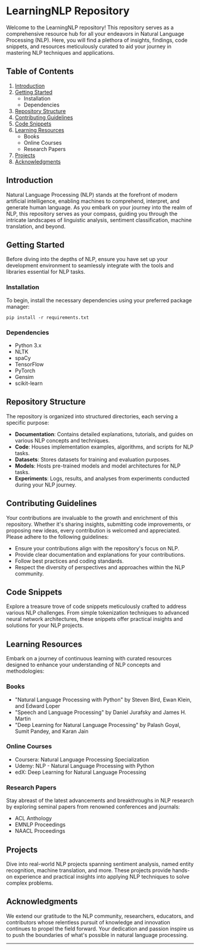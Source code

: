# LearningNLP Repository

Welcome to the LearningNLP repository! This repository serves as a comprehensive resource hub for all your endeavors in Natural Language Processing (NLP). Here, you will find a plethora of insights, findings, code snippets, and resources meticulously curated to aid your journey in mastering NLP techniques and applications.

## Table of Contents

1. [Introduction](#introduction)
2. [Getting Started](#getting-started)
    - Installation
    - Dependencies
3. [Repository Structure](#repository-structure)
4. [Contributing Guidelines](#contributing-guidelines)
5. [Code Snippets](#code-snippets)
6. [Learning Resources](#learning-resources)
    - Books
    - Online Courses
    - Research Papers
7. [Projects](#projects)
8. [Acknowledgments](#acknowledgments)

## Introduction

Natural Language Processing (NLP) stands at the forefront of modern artificial intelligence, enabling machines to comprehend, interpret, and generate human language. As you embark on your journey into the realm of NLP, this repository serves as your compass, guiding you through the intricate landscapes of linguistic analysis, sentiment classification, machine translation, and beyond.

## Getting Started

Before diving into the depths of NLP, ensure you have set up your development environment to seamlessly integrate with the tools and libraries essential for NLP tasks.

### Installation

To begin, install the necessary dependencies using your preferred package manager:

```
pip install -r requirements.txt
```

### Dependencies

- Python 3.x
- NLTK
- spaCy
- TensorFlow
- PyTorch
- Gensim
- scikit-learn

## Repository Structure

The repository is organized into structured directories, each serving a specific purpose:

- **Documentation**: Contains detailed explanations, tutorials, and guides on various NLP concepts and techniques.
- **Code**: Houses implementation examples, algorithms, and scripts for NLP tasks.
- **Datasets**: Stores datasets for training and evaluation purposes.
- **Models**: Hosts pre-trained models and model architectures for NLP tasks.
- **Experiments**: Logs, results, and analyses from experiments conducted during your NLP journey.

## Contributing Guidelines

Your contributions are invaluable to the growth and enrichment of this repository. Whether it's sharing insights, submitting code improvements, or proposing new ideas, every contribution is welcomed and appreciated. Please adhere to the following guidelines:

- Ensure your contributions align with the repository's focus on NLP.
- Provide clear documentation and explanations for your contributions.
- Follow best practices and coding standards.
- Respect the diversity of perspectives and approaches within the NLP community.

## Code Snippets

Explore a treasure trove of code snippets meticulously crafted to address various NLP challenges. From simple tokenization techniques to advanced neural network architectures, these snippets offer practical insights and solutions for your NLP projects.

## Learning Resources

Embark on a journey of continuous learning with curated resources designed to enhance your understanding of NLP concepts and methodologies:

### Books

- "Natural Language Processing with Python" by Steven Bird, Ewan Klein, and Edward Loper
- "Speech and Language Processing" by Daniel Jurafsky and James H. Martin
- "Deep Learning for Natural Language Processing" by Palash Goyal, Sumit Pandey, and Karan Jain

### Online Courses

- Coursera: Natural Language Processing Specialization
- Udemy: NLP - Natural Language Processing with Python
- edX: Deep Learning for Natural Language Processing

### Research Papers

Stay abreast of the latest advancements and breakthroughs in NLP research by exploring seminal papers from renowned conferences and journals:

- ACL Anthology
- EMNLP Proceedings
- NAACL Proceedings

## Projects

Dive into real-world NLP projects spanning sentiment analysis, named entity recognition, machine translation, and more. These projects provide hands-on experience and practical insights into applying NLP techniques to solve complex problems.

## Acknowledgments

We extend our gratitude to the NLP community, researchers, educators, and contributors whose relentless pursuit of knowledge and innovation continues to propel the field forward. Your dedication and passion inspire us to push the boundaries of what's possible in natural language processing.

--- 
